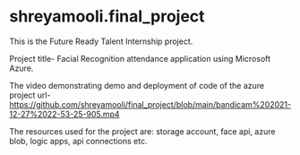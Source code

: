 # shreyamooli.final_project
This is the Future Ready Talent Internship project.

Project title- Facial Recognition attendance application using Microsoft Azure.

The video demonstrating demo and deployment of code of the azure project url-https://github.com/shreyamooli/final_project/blob/main/bandicam%202021-12-27%2022-53-25-905.mp4

The resources used for the project are: storage account, face api, azure blob, logic apps, api connections etc.
